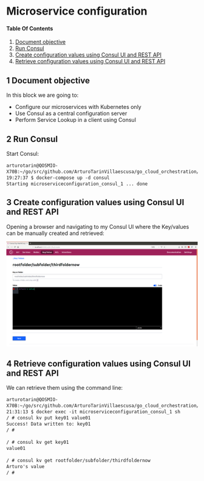 # Microservice configuration

#### Table Of Contents
1. [Document objective](#1-document-objective)
2. [Run Consul](#2-run-consul)
3. [Create configuration values using Consul UI and REST API](#3-create-configuration-values-using-consul-ui-and-rest-api)
4. [Retrieve configuration values using Consul UI and REST API](#4-retrieve-configuration-values-using-consul-ui-and-rest-api)

## 1 Document objective

In this block we are going to:
 
* Configure our microservices with Kubernetes only
* Use Consul as a central configuration server
* Perform Service Lookup in a client using Consul  

## 2 Run Consul

Start Consul:

```
arturotarin@QOSMIO-X70B:~/go/src/github.com/ArturoTarinVillaescusa/go_cloud_orchestration/go_microservice_frameworks/microservice_configuration
19:27:37 $ docker-compose up -d consul
Starting microserviceconfiguration_consul_1 ... done
```

## 3 Create configuration values using Consul UI and REST API

Opening a browser and navigating to my Consul UI where the Key/values can be manually created and retrieved:

![alt text](images/image01.png "My Consul UI key/value store window")

## 4 Retrieve configuration values using Consul UI and REST API

We can retrieve them using the command line:

```
arturotarin@QOSMIO-X70B:~/go/src/github.com/ArturoTarinVillaescusa/go_cloud_orchestration/go_microservice_frameworks/microservice_configuration
21:31:13 $ docker exec -it microserviceconfiguration_consul_1 sh
/ # consul kv put key01 value01
Success! Data written to: key01
/ # 

/ # consul kv get key01
value01

/ # consul kv get rootfolder/subfolder/thirdfoldernow
Arturo's value
/ # 
```




